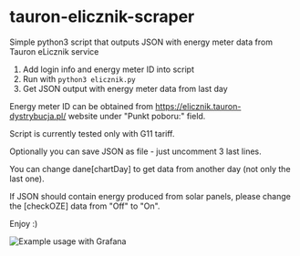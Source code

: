 # tauron-elicznik-scraper
Simple python3 script that outputs JSON with energy meter data from Tauron eLicznik service

1. Add login info and energy meter ID into script
2. Run with ```python3 elicznik.py```
3. Get JSON output with energy meter data from last day

Energy meter ID can be obtained from https://elicznik.tauron-dystrybucja.pl/ website under "Punkt poboru:" field.

Script is currently tested only with G11 tariff.

Optionally you can save JSON as file - just uncomment 3 last lines.

You can change dane[chartDay] to get data from another day (not only the last one).

If JSON should contain energy produced from solar panels, please change the [checkOZE] data from "Off" to "On".

Enjoy :)

![Example usage with Grafana](https://i.imgur.com/ysQwW3m.png)
